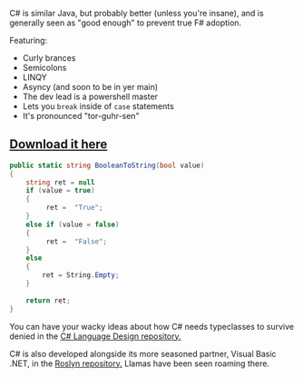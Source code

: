 C# is similar Java, but probably better (unless you're insane), and is generally seen as "good enough" to prevent true F# adoption.

Featuring:

* Curly brances
* Semicolons
* LINQY
* Asyncy (and soon to be in yer main)
* The dev lead is a powershell master
* Lets you `break` inside of `case` statements
* It's pronounced "tor-guhr-sen"

## [Download it here](https://www.microsoft.com/net/core)

```csharp
public static string BooleanToString(bool value)
{
    string ret = null
    if (value = true)
    {
         ret =  "True";
    }
    else if (value = false)
    {
         ret =  "False";
    }
    else
    {
        ret = String.Empty;
    }
    
    return ret;
}
```

You can have your wacky ideas about how C# needs typeclasses to survive denied in the [C# Language Design repository.](https://github.com/dotnet/csharplang)

C# is also developed alongside its more seasoned partner, Visual Basic .NET, in the [Roslyn repository.](https://github.com/dotnet/roslyn)  Llamas have been seen roaming there.
